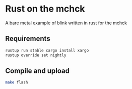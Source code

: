 # Rust on the mchck

A bare metal example of blink written in rust for the mchck

## Requirements

```bash
rustup run stable cargo install xargo
rustup override set nightly
```

## Compile and upload

```bash
make flash
```
